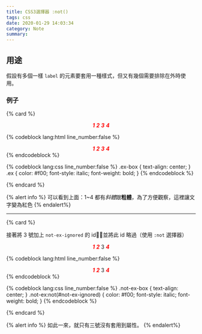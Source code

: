 ```yaml
---
title: CSS3選擇器 :not()
tags: css
date: 2020-01-29 14:03:34
category: Note
summary: 
---
```

## 用途
假設有多個一樣 `label` 的元素要套用一種樣式，但又有幾個需要排除在外時使用。

### 例子

{% card %}
<style>
.ex-box {
    text-align: center;
}
.ex {
    color: #f00;
    font-style: italic;
    font-weight: bold;
}
</style>

<div class="ex-box"><span class="ex">1</span>
    <span class="ex">2</span>
    <span class="ex">3</span>
    <span class="ex">4</span>
</div>

<!-- footer -->
{% codeblock lang:html line_number:false %}
<div class="ex-box">
    <span class="ex">1</span>
    <span class="ex">2</span>
    <span class="ex">3</span>
    <span class="ex">4</span>
</div>
{% endcodeblock %}

{% codeblock lang:css line_number:false %}
.ex-box {
    text-align: center;
}
.ex {
    color: #f00;
    font-style: italic;
    font-weight: bold;
}
{% endcodeblock %}

<!-- endfooter -->
{% endcard %}

{% alert info %}
可以看到上面：1~4 都有*斜體*跟**粗體**，為了方便觀察，這裡讓文字變為紅色
{% endalert%}

---
{% card %}
<!-- header -->
接著將 3 號加上 `not-ex-ignored` 的 id，並將此 id 略過（使用 `:not` 選擇器）
<!-- endheader -->

<style>
.not-ex-box {
    text-align: center;
}
.not-ex:not(#not-ex-ignored) {
    color: #f00;
    font-style: italic;
    font-weight: bold;
}
</style>

<div class="not-ex-box"><span class="not-ex">1</span>
    <span class="not-ex">2</span>
    <span class="not-ex" id="not-ex-ignored">3</span>
    <span class="not-ex">4</span>
</div>

<!-- footer -->
{% codeblock lang:html line_number:false %}
<div class="not-ex-box">
    <span class="not-ex">1</span>
    <span class="not-ex">2</span>
    <span class="not-ex" id="not-ex-ignored">3</span>
    <span class="not-ex">4</span>
</div>
{% endcodeblock %}

{% codeblock lang:css line_number:false %}
.not-ex-box {
    text-align: center;
}
.not-ex:not(#not-ex-ignored) {
    color: #f00;
    font-style: italic;
    font-weight: bold;
}
{% endcodeblock %}
<!-- endfooter -->
{% endcard %}

{% alert info %}
如此一來，就只有三號沒有套用到屬性。
{% endalert%}